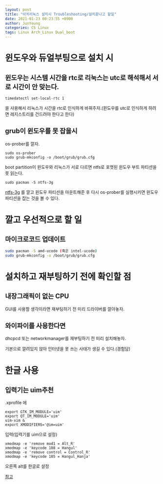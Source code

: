 ```yaml
---
layout: post
title: "아치리눅스 설치시 Troubleshooting/설치끝나고 할일"
date: 2021-01-23 00:23:55 +0900
author: JunYoung
categories: CS Linux
tags: Linux Arch_Linux Dual_boot
---
```


# 윈도우와 듀얼부팅으로 설치 시

## 윈도우는 시스템 시간을 rtc로 리눅스는 utc로 해석해서 서로 시간이 안 맞는다.

```shell
timedatectl set-local-rtc 1
```

을 사용해서 리눅스가 시간을 rtc로 인식하게 바꿔주자.(윈도우를 utc로 인식하게 하려면 레지스트리를
건드려야 한다고 한다)

## grub이 윈도우를 못 잡을시

os-prober를 깔자.

```shell
sudo os-prober
sudo grub-mkconfig -o /boot/grub/grub.cfg
```

boot partition이 윈도우와 리눅스가 서로 다르면
ntfs로 포맷된 윈도우 부트 파티션을 못 읽는다.

```shell
sudo pacman -S ntfs-3g
```

<a href = "https://wiki.archlinux.org/index.php/NTFS-3G" >ntfs-3g</a> 를 깔고 윈도우 파티션을 마운트해준 후 다시 os-prober를 실행시키면 윈도우 파티션을 잡는 것을 볼 수 있다.

# 깔고 우선적으로 할 일

## 마이크로코드 업데이트

```bash
sudo pacman -S amd-ucode (혹은 intel-ucode)
sudo grub-mkconfig -o /boot/grub/grub.cfg
```

# 설치하고 재부팅하기 전에 확인할 점

## 내장그래픽이 없는 CPU

GUI를 사용할 생각이라면 재부팅하기 전 미리 드라이버를 깔아놓자.

## 와이파이를 사용한다면

dhcpcd 또는 networkmanager를 재부팅하기 전 미리 설치해놓자.

기본으로 깔려있지 않아 인터넷을 못 쓰는 사태가 생길 수 있다.(경험담)

# 한글 사용

## 입력기는 uim추천

.xprofile 에

```shell
export GTK_IM_MODULE='uim'
export QT_IM_MODULE='uim'
uim-xim &
export XMODIFIERS='@im=uim'
```

입력(입력기를 uim으로 설정)

```shell
xmodmap -e 'remove mod1 = Alt_R'
xmodmap -e 'keycode 108 = Hangul'
xmodmap -e 'remove control = Control_R'
xmodmap -e 'keycode 105 = Hangul_Hanja'
```

오른쪽 alt를 한글로 설정

<a href = "https://wiki.archlinux.org/index.php/Localization/Korean">참고</a>
